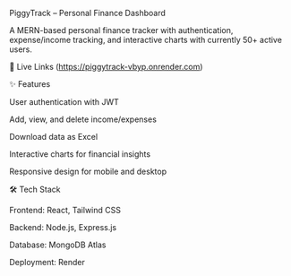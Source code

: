 PiggyTrack – Personal Finance Dashboard

A MERN-based personal finance tracker with authentication, expense/income tracking, and interactive charts with currently 50+ active users.
 
🚀 Live Links
(https://piggytrack-vbyp.onrender.com)


✨ Features

User authentication with JWT

Add, view, and delete income/expenses

Download data as Excel

Interactive charts for financial insights

Responsive design for mobile and desktop



🛠 Tech Stack

Frontend: React, Tailwind CSS

Backend: Node.js, Express.js

Database: MongoDB Atlas

Deployment: Render
